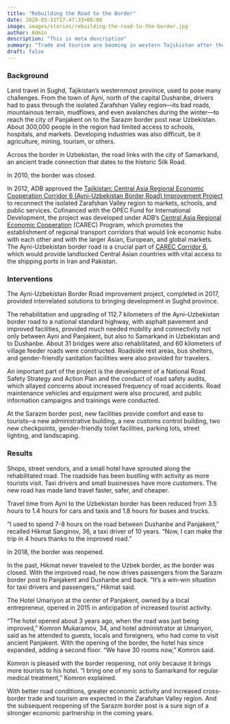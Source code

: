 ```yaml
---
title: "Rebuilding the Road to the Border"
date: 2020-03-31T17:47:33+08:00
image: images/stories/rebuilding-the-road-to-the-border.jpg
author: Admin
description: "This is meta description"
summary: "Trade and tourism are booming in western Tajikistan after the rehabilitation of a road that leads to the border with Uzbekistan. The new road links to a transport corridor supporting regional trade and cooperation. "
draft: false
---
```


### Background

Land travel in Sughd, Tajikistan’s westernmost province, used to pose many challenges. From the town of Ayni, north of the capital Dushanbe, drivers had to pass through the isolated Zarafshan Valley region—its bad roads, mountainous terrain, mudflows, and even avalanches during the winter—to reach the city of Panjakent on to the Sarazm border post near Uzbekistan. About 300,000 people in the region had limited access to schools, hospitals, and markets. Developing industries was also difficult, be it agriculture, mining, tourism, or others.

 Across the border in Uzbekistan, the road links with the city of Samarkand, an ancient trade connection that dates to the historic Silk Road. 
 
 In 2010, the border was closed.

 In 2012, ADB approved the [Tajikistan: Central Asia Regional Economic Cooperation Corridor 6 (Ayni-Uzbekistan Border Road) Improvement Project](https://www.adb.org/projects/45432-002/main) to reconnect the isolated Zarafshan Valley region to markets, schools, and public services. Cofinanced with the OPEC Fund for International Development, the project was developed under ADB’s [Central Asia Regional Economic Cooperation](https://www.adb.org/countries/subregional-programs/carec) (CAREC) Program, which promotes the establishment of regional transport corridors that would link economic hubs with each other and with the larger Asian, European, and global markets. The Ayni-Uzbekistan border road is a crucial part of [CAREC Corridor 6](https://www.adb.org/projects/45432-002/main), which would provide landlocked Central Asian countries with vital access to the shipping ports in Iran and Pakistan.

 ### Interventions

 The Ayni-Uzbekistan Border Road improvement project, completed in 2017, provided interrelated solutions to bringing development in Sughd province. 
 
 The rehabilitation and upgrading of 112.7 kilometers of the Ayni–Uzbekistan border road to a national standard highway, with asphalt pavement and improved facilities, provided much needed mobility and connectivity not only between Ayni and Panjakent, but also to Samarkand in Uzbekistan and to Dushanbe. About 31 bridges were also rehabilitated, and 60 kilometers of village feeder roads were constructed. Roadside rest areas, bus shelters, and gender-friendly sanitation facilities were also provided for travelers. 
 
 An important part of the project is the development of a National Road Safety Strategy and Action Plan and the conduct of road safety audits, which allayed concerns about increased frequency of road accidents. Road maintenance vehicles and equipment were also procured, and public information campaigns and trainings were conducted. 
 
 At the Sarazm border post, new facilities provide comfort and ease to tourists─a new administrative building, a new customs control building, two new checkpoints, gender-friendly toilet facilities, parking lots, street lighting, and landscaping.

 ### Results

 Shops, street vendors, and a small hotel have sprouted along the rehabilitated road. The roadside has been bustling with activity as more tourists visit. Taxi drivers and small businesses have more customers. The new road has made land travel faster, safer, and cheaper. 

Travel time from Ayni to the Uzbekistan border has been reduced from 3.5 hours to 1.4 hours for cars and taxis and 1.8 hours for buses and trucks.

“I used to spend 7-8 hours on the road between Dushanbe and Panjakent,” recalled Hikmat Sanginov, 36, a taxi driver of 10 years. “Now, I can make the trip in 4 hours thanks to the improved road.”

In 2018, the border was reopened. 

In the past, Hikmat never traveled to the Uzbek border, as the border was closed. With the improved road, he now drives passengers from the Sarazm border post to Panjakent and Dushanbe and back. “It’s a win-win situation for taxi drivers and passengers,” Hikmat said. 

The Hotel Umariyon at the center of Panjakent, owned by a local entrepreneur, opened in 2015 in anticipation of increased tourist activity. 

“The hotel opened about 3 years ago, when the road was just being improved,” Komron Mukaramov, 34, and hotel administrator at Umariyon, said as he attended to guests, locals and foreigners, who had come to visit ancient Panjakent. With the opening of the border, the hotel has since expanded, adding a second floor. “We have 30 rooms now,” Komron said. 

Komron is pleased with the border reopening, not only because it brings more tourists to his hotel. “I bring one of my sons to Samarkand for regular medical treatment,” Komron explained. 

With better road conditions, greater economic activity and increased cross-border trade and tourism are expected in the Zarafshan Valley region. And the subsequent reopening of the Sarazm border post is a sure sign of a stronger economic partnership in the coming years.